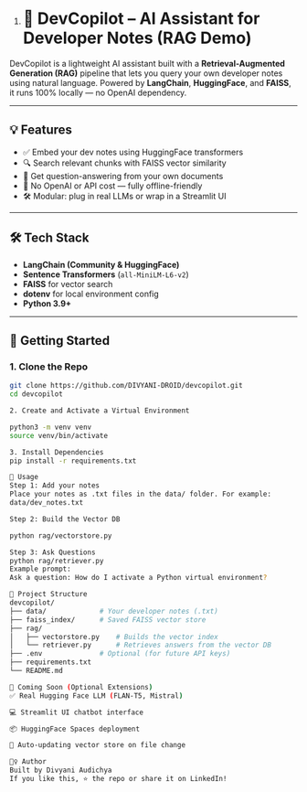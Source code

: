 1. # 🚀 DevCopilot – AI Assistant for Developer Notes (RAG Demo)

DevCopilot is a lightweight AI assistant built with a **Retrieval-Augmented Generation (RAG)** pipeline that lets you query your own developer notes using natural language. Powered by **LangChain**, **HuggingFace**, and **FAISS**, it runs 100% locally — no OpenAI dependency.

---

## 💡 Features

- ✅ Embed your dev notes using HuggingFace transformers
- 🔍 Search relevant chunks with FAISS vector similarity
- 🧠 Get question-answering from your own documents
- 🔐 No OpenAI or API cost — fully offline-friendly
- 🛠️ Modular: plug in real LLMs or wrap in a Streamlit UI

---

## 🛠️ Tech Stack

- **LangChain (Community & HuggingFace)**
- **Sentence Transformers** (`all-MiniLM-L6-v2`)
- **FAISS** for vector search
- **dotenv** for local environment config
- **Python 3.9+**

---

## 🚀 Getting Started

### 1. Clone the Repo

```bash
git clone https://github.com/DIVYANI-DROID/devcopilot.git
cd devcopilot

2. Create and Activate a Virtual Environment

python3 -m venv venv
source venv/bin/activate

3. Install Dependencies
pip install -r requirements.txt

📌 Usage
Step 1: Add your notes
Place your notes as .txt files in the data/ folder. For example:
data/dev_notes.txt

Step 2: Build the Vector DB

python rag/vectorstore.py

Step 3: Ask Questions
python rag/retriever.py
Example prompt:
Ask a question: How do I activate a Python virtual environment?

📁 Project Structure
devcopilot/
├── data/             # Your developer notes (.txt)
├── faiss_index/      # Saved FAISS vector store
├── rag/
│   ├── vectorstore.py    # Builds the vector index
│   └── retriever.py      # Retrieves answers from the vector DB
├── .env              # Optional (for future API keys)
├── requirements.txt
└── README.md

🔮 Coming Soon (Optional Extensions)
✅ Real Hugging Face LLM (FLAN-T5, Mistral)

💻 Streamlit UI chatbot interface

📦 HuggingFace Spaces deployment

🧪 Auto-updating vector store on file change

🙋‍♀️ Author
Built by Divyani Audichya
If you like this, ⭐️ the repo or share it on LinkedIn!